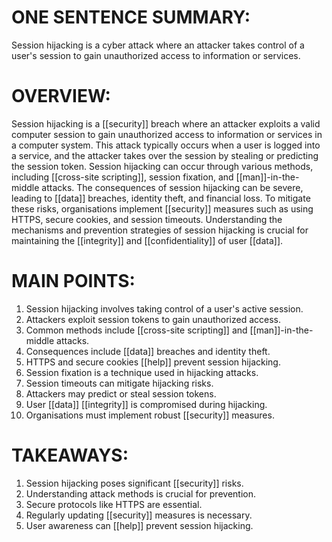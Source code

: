 # ONE SENTENCE SUMMARY:
Session hijacking is a cyber attack where an attacker takes control of a user's session to gain unauthorized access to information or services.

# OVERVIEW:
Session hijacking is a [[security]] breach where an attacker exploits a valid computer session to gain unauthorized access to information or services in a computer system. This attack typically occurs when a user is logged into a service, and the attacker takes over the session by stealing or predicting the session token. Session hijacking can occur through various methods, including [[cross-site scripting]], session fixation, and [[man]]-in-the-middle attacks. The consequences of session hijacking can be severe, leading to [[data]] breaches, identity theft, and financial loss. To mitigate these risks, organisations implement [[security]] measures such as using HTTPS, secure cookies, and session timeouts. Understanding the mechanisms and prevention strategies of session hijacking is crucial for maintaining the [[integrity]] and [[confidentiality]] of user [[data]].

# MAIN POINTS:
1. Session hijacking involves taking control of a user's active session.
2. Attackers exploit session tokens to gain unauthorized access.
3. Common methods include [[cross-site scripting]] and [[man]]-in-the-middle attacks.
4. Consequences include [[data]] breaches and identity theft.
5. HTTPS and secure cookies [[help]] prevent session hijacking.
6. Session fixation is a technique used in hijacking attacks.
7. Session timeouts can mitigate hijacking risks.
8. Attackers may predict or steal session tokens.
9. User [[data]] [[integrity]] is compromised during hijacking.
10. Organisations must implement robust [[security]] measures.

# TAKEAWAYS:
1. Session hijacking poses significant [[security]] risks.
2. Understanding attack methods is crucial for prevention.
3. Secure protocols like HTTPS are essential.
4. Regularly updating [[security]] measures is necessary.
5. User awareness can [[help]] prevent session hijacking.